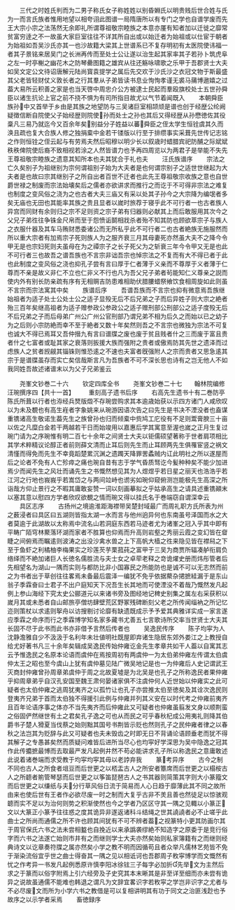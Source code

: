 <!-- { "loadSidebar": true } -->
　　三代之时姓氏判而为二男子称氏女子称姓姓以别昏婣氏以明贵贱后世合姓与氏为一而言氏族者惟用地望以相夸诩此图谱一局隋唐所以有专门之学也自谱学废而先王大宗小宗之法荡然无余即礼所谓尊祖敬宗睦族之本意亦厪有知者加以迁徙之靡常贫富穷逹之不一故虽大家巨室往往不详其所自出或以始迁者为始祖或以仕宦于朝者为始祖如吾吴沙氏亦其一也沙故籍大梁其上世谱系已不复存明初有太医院使讳福一者其子景铭来居吴门之长洲再传而至处士公让遂以治生起其家率其子若孙卜筑虎阜之左一时亭榭之幽花木之防琴罍图籍之雄宾从往还觞咏啸歌之乐甲于吾郡贤士大夫如吴文定公文待诏唐解元陆尚寳袁提学之属后先交欢于沙氏沙之衣冠文物于斯最盛其父老皆轻财仗义敦长者之行其羣从子弟皆读书息业恂恂孝谨无裘马蒱博遨嬉之过葢大易所云积善之家是也当天啓中周忠介公方被逮士民起而羣殴旗校处士五世孙舜臣以诸生抗论上官之前不挠不惧为有司所指目故尤以气节着闻既入
　　本朝舜臣族孙中又首举于乡由是其族之地望防与三吴诸巨室相颉颃是谱也创于经歴公纶阙疑徴信断自院使父子始经歴则院使孙而处士之孙也其后又得经歴从孙懋徳佐其役稾凡三易乃就迄今又百余年矣别益分子姓益以蕃舜臣之侄太学生恒铨虞其久而涣且疏也复大合族人修之独捐槖中金若干镂版以行至于排缵事实采葺先世传记志铭之作则恒铨之侄云起与有劳焉夫然后昭穆以明少长以叙歳时蜡腊宾祀防酺之际斌斌秩秩俾院使后裔不致相视若涂之人然皆谱力也予再四周览以为两君子是举能不失先王尊祖敬宗睦族之遗意其知所本也夫其犹合于礼也夫
　　汪氏族谱序
　　宗法之亡久矣别子为祖继别为宗何谓祖别子始为大夫者是也何谓宗别子之适世世继起为大夫者是也故曰宗其继别子之所自出者百世不迁者也此先王尊祖敬宗收族之意也自世爵世禄之制废而宗法始壊矣后之儒者亦欲讲求而推行之而讫于不可得非宗法之难复也制度之变风俗之浇为之也古者大夫三庙又有采以处其子孙今之大宗降为编氓者多矣无庙也无田也其能率其族之贵且显者以嵗时旅荐于寝乎此不可行者一也古者族人异宫而同财有余则归之宗不足则资之宗子弟有归器则必献其上而后敢服用其次今之父兄子弟徃往争铢金尺帛而至于怨愤诟鬬相戕杀者殆不知其防也顾欲萃宗子与族人之衣服什器及其车马贿财悉委诸公而无所私乎此不可行者二也古者絶族无施服然而所以重大宗者有加焉宗子死则族人为之服齐衰三月其母妻死亦然虽大夫不之降今令甲无是也宗妇死则夫虽母在为之禫宗子之长子死父为之斩衰三年今令甲又无是也此不可行者三也故吾之谱吾族也不言宗非诎吾宗也悼宗法之不复而有大不得已者于此也此制度之变风俗之浇也抑孔子尝有言曰厚于仁者薄于义亲而不尊厚于义者薄于仁尊而不亲是故义非仁不立也仁非义不行也凡为吾父兄子弟者茍能知仁义尊亲之説而使内外有别长防亲疏有序有无相赒吉防患难相助伏腊膢蜡祭飨饮食相周旋如此则虽不言宗而宗法寓其中矣
　　族谱后序
　　吾谱吾族而不言宗也抑有微意焉吾族继始祖者为适子处士公处士公之适子显殁无后不后兄弟之子而后异姓子则大宗之絶者殆三百年矣继高祖者为适子赠参政公参政公之适子赠刑部公刑部公之适子度殁无后不后兄弟之子而后母弟广州公广州公官刑部乃谓兄弟不相为后久之而始以已之幼子为之后则小宗防絶而幸不至于絶者又数十年矣然则吾之不言宗也微独为宗法不可复也诚大不得已焉耳又吾仲搢九有言曰谱牒之废也废于贫且贱者什之三而废于富且贵者什之七富者或耻其家之衰落则扳援大族而强附之贵者或傲焉防其先世之遗泽而过虑族人之贫者觊觎其锱铢则惟恐逺之不速也夫富者旣强附人之宗而贵者又思急逺其宗于是谱牒虽存而实亡矣信哉斯言凡为吾族者不可不深长思也诗有之岂无他人不如我同姓吾故述诸谱末以为父子兄弟鉴云













　　尧峯文钞巻二十六
　　钦定四库全书
　　尧峯文钞巻二十七　　翰林院编修汪琬撰序四【共十一首】
　　重刻高子遗书后序
　　右高先生遗书十有二巻防亭陈氏所葺以行者也洊经兵燹版燬不存琬尝购求其本逾歳始获以示四方诸门人咸欣叹以为未及覩也有高生嵀者字象姚来从琬游因语次告之曰先生是书决不湮没者也盍谋重镌诸高生敬诺生葢先生之族曾孙也归而倾槖中赀鸠工庀役有不足则鬻膏腴三十亩以佐之凡糜白金若干两越若干日而始竣用以嘉惠后学其寓意至渥也嵗之正月生复过琬门请为之序琬惟有明二百七十余年之间贤士大夫以钜儒硕望著称于世者肩项相比其学术粹精议论醇正者前则薛文清而止耳后则先生而止耳顾两先生俱罹宦竖之祸文清慬而得免而先生不幸竟蹈楚累沉渊之遗躅天降罪罟蟊贼内讧此明社之所以遂屋而后之论者不免有人亡殄瘁之痛也琬自昔有志于学气昏质驽讫今髪种种矣不能少加进焉少而闻先生之风壮而诵先生之书慨然想见其为人煜煜乎若日星之丽天也浩浩乎若江河之行地也峩峩乎若嵩岱之与两间竝峙也谫劣如琬仰窥俯测岂能极先生高深之所诣哉方仰止景行之不暇其庸敢妄赞一词以刻画摹拟之乎姑承高生之请具述重镌顚末以塞其意以慰四方学者欣叹欲覩之情而琬又得以挂氏名于巻端窃自谓深幸云
　　具区志序
　　古扬州之境逾淮距海襟带吴楚封域最广而周礼职方氏所表为州之薮浸者曰具区曰五湖则皆指太湖一水而言与他州逈异何也东南虽号泽国而水之大者莫逾于此湖故以太称焉中流名山若洞庭东西若马迹者尤为诸峯之冠入乎其中即有平畴广陌穹林藂落环湖而家者不胜算也仰焉而升高则岩壑之秀丽云霞之变幻皆在睂睫之间俯焉而瞩逺则波涛之出没沙禽水兽之上下高帆大樯之徃来隐见皆在襟舄之下至于鱼虾之利橘柚李梅果实之珍莲芡芋栗菰莼之富甲于三吴为商贾所辐凑舻衔肩负络绎而不絶加诸巨人长徳名儒胜流与夫士女之卓荦老释之竒诡燿史册而炜彤管者后先相望名为湖山一隅而实则与都防比非小国寡民之所能防也是诚不可以无志然而前之为书者出于草创往往畧焉未备最后震泽一编犹不免乎依据藂杂捃摭絓漏于是东山翁子季霖奋曰士君子不出户庭知天下况吾生长其地而可使湮没不着哉乃慨然发凡起例上参山海经下究太史公郦道元以来诸书旁及图经地记稗史别集之属左右采获积以嵗月其或未悉者自山邮旅亭僧坊肆壁荒区野冢残碑断刻父老之所传闻缁衲之所记忆迩则策杖以求逺则挐舟以访搜剔讨论靡有缺遗既成示予予爱其典雅详实成一家言遂应季霖之命序而行之季霖博学知名家多藏书尤善五七言歌诗所交率当世贤士大夫其长固不尽于此书而此书亦非借予言然后传者也
　　吴逸民传序
　　陈子均寜为人沈静澹雅自少不汲汲于名利年未壮値明社既屋即弃诸生隐居东郊外娄江之上教授自给尤好著书凡三十余年矣辑成吴逸民传始仲雍讫金先生孝章共如干人葢以自寓其志云予惟逸民之名原本论语而虞仲在焉按周初有两虞仲一为太伯弟仲雍左传谓太伯虞仲太王之昭也至今虞山上犹有虞仲墓见陆广微吴地记是也一为仲雍后人史记谓武王灭商封仲雍曾孙周章弟虞仲于周之北故夏墟是为北吴是也孔子之所称逸民者果仲雍乎抑周章弟乎自汉孔安国至魏王肃何晏诸家俱不注虞仲何人近世始以仲雍实之此可疑者也太伯仲雍之逃周犹夷齐之以孤竹让也孔子亦尝推太伯至徳矣及其诠次逸民则登夷齐兄弟于首而太伯独不得援引此例与仲雍并列其义安在以时代考之仲雍前夷齐且百年论语序事之体亦不当先夷齐而后仲雍此又可疑者也仲雍虽翦发文身以顺荆蛮之俗固俨然继世有土之君矣孔子逸之可也从而民之可乎春秋杞成公用夷礼则降其伯爵书子楚人猾夏当伐蔡之始则黜其国号书荆皆示贬也然则孔子之民仲雍者律之以春秋之法岂其为贬辞与此又可疑者也夫未毁齿之时即无日不背诵论语顾垂老而犹不得其解子之专愚甚矣然而质疑问难皆后进所当尽心也均寜好学深思为吴中隐逸之冠其作此传攟摭最博而去取最严发凡起例井然不苟必能讲求孔子所以称逸民之意庸敢述此说着诸巻端而求受教于均寜均寜其毋以老誖弃我
　　篆考异序
　　古今之制不同也古人之所食者俎豆而后世更之以桮盂古人之所安者簟席而后世更之以榻桉古人之所聼者箾管琴瑟而后世更之以筝笛琵琶古人之书其器则简策其字则大小篆籀文而后世更之以缣纸与夫分行草风俗日流于简易而人心日趋于靡薄此其不同之故所由来也使后世有王者作必欲尽废一时之制而大复乎古非不羙且善也然徒足以惊骇观聼而实不足以为治何则势之积渐使然也今之学者乃区区守其一隅之见輙以小篆正文以大篆正小篆予往往惑之度其诡异非遂返诸科斗结绳之世其譊譊者必不止嗟乎此曲士之所尚而通儒之所不许也顾其间犹有不可不辨者葢之视篆特小更其防画尔其于周官保氏六书之法未尝相盭也自挽近以来承譌袭缪絶不知造字之原委于是竞行俗字而六书之法遂亡始则市井有之而继则学士大夫亦然矣始则私家簿籍有之而继则经典诗文以讫章奏符牒之属亦然矣小学之教不明而因循苟且者众举凡儒林艺苑皆不免于渐染流俗宜乎世之曲士得奋其一隅之见以相诋诃也吾郡周子敉寜博学而文慨然有忧之作考异一书发凡起例悉原许慎李阳冰徐铉三子每字必加折先举文为主然后求之于篆而以俗字附焉上引六经旁及子史究其本末晰其是非至详至细而亦未尝有诡异之说故虽通儒不能难也韩退之谓凡为文辞宜畧识字若敉寜之学岂非识字之尤者与不必尽废文而所为小学六书之教借是可以复相讲明其有功于同文之治匪浅尟也予故序之以示学者采焉
　　畜徳録序
